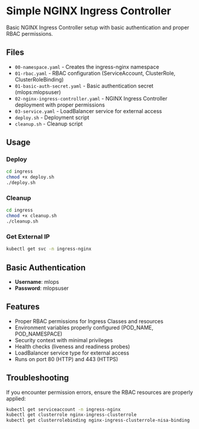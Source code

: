 # Simple NGINX Ingress Controller

Basic NGINX Ingress Controller setup with basic authentication and proper RBAC permissions.

## Files

- `00-namespace.yaml` - Creates the ingress-nginx namespace
- `01-rbac.yaml` - RBAC configuration (ServiceAccount, ClusterRole, ClusterRoleBinding)
- `01-basic-auth-secret.yaml` - Basic authentication secret (mlops:mlopsuser)
- `02-nginx-ingress-controller.yaml` - NGINX Ingress Controller deployment with proper permissions
- `03-service.yaml` - LoadBalancer service for external access
- `deploy.sh` - Deployment script
- `cleanup.sh` - Cleanup script

## Usage

### Deploy
```bash
cd ingress
chmod +x deploy.sh
./deploy.sh
```

### Cleanup
```bash
cd ingress
chmod +x cleanup.sh
./cleanup.sh
```

### Get External IP
```bash
kubectl get svc -n ingress-nginx
```

## Basic Authentication

- **Username**: mlops
- **Password**: mlopsuser

## Features

- Proper RBAC permissions for Ingress Classes and resources
- Environment variables properly configured (POD_NAME, POD_NAMESPACE)
- Security context with minimal privileges
- Health checks (liveness and readiness probes)
- LoadBalancer service type for external access
- Runs on port 80 (HTTP) and 443 (HTTPS)

## Troubleshooting

If you encounter permission errors, ensure the RBAC resources are properly applied:
```bash
kubectl get serviceaccount -n ingress-nginx
kubectl get clusterrole nginx-ingress-clusterrole
kubectl get clusterrolebinding nginx-ingress-clusterrole-nisa-binding
```
